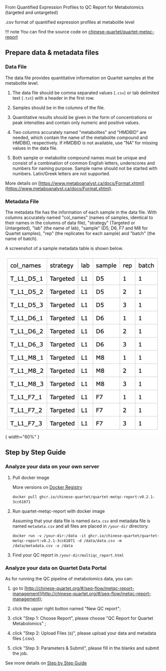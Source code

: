 From Quantified Expression Profiles to QC Report for Metabolomics (targeted and untargeted)

.csv format of quantified expression profiles at metabolite level

!!! note 
    You can find the source code on [chinese-quartet/quartet-metqc-report](https://github.com/chinese-quartet/quartet-metqc-report.git)

## Prepare data & metadata files

### Data File
The data file provides quantitative information on Quartet samples at the metabolite level. 
1. The data file should be comma separated values (`.csv`) or tab delimited text (`.txt`) with a header in the first row.
   
2. Samples should be in the columns of the file. 
   
3. Quantitative results should be given in the form of concentrations or peak intensities and contain only numeric and positive values. 
   
4. Two columns accurately named "metabolites" and "HMDBID" are needed, which contain the name of the metabolite compound and HMDBID, respectively. If HMDBID is not available, use "NA" for missing values in the data file.
   
5. Both sample or metabolite compound names must be unique and consist of a combination of common English letters, underscores and numbers for naming purpose. Sample name should not be started with numbers. Latin/Greek letters are not supported.

More details on [https://www.metaboanalyst.ca/docs/Format.xhtml](https://www.metaboanalyst.ca/docs/Format.xhtml).

### Metadata File
The metadata file has the information of each sample in the data file. 
With columns accurately named "col_names" (names of samples, identical to their names in the columns of data file), "strategy" (Targeted or Untargeted), "lab" (the name of lab), "sample" (D5, D6, F7 and M8 for Quartet samples), "rep" (the replicates for each sample) and "batch" (the name of batch).

A screenshot of a sample metadata table is shown below.

![Metabolomics Sample Data](../../assets/images/metabolomics-sample-data.png){ width="60%" }

## Step by Step Guide

### Analyze your data on your own server

1. Pull docker image 

    More versions on [Docker Registry](https://github.com/chinese-quartet/quartet-metqc-report/pkgs/container/quartet-metqc-report)

    ```
    docker pull ghcr.io/chinese-quartet/quartet-metqc-report:v0.2.1-3cc61071
    ```

2. Run quartet-metqc-report with docker image

    Assuming that your data file is named `data.csv` and metadata file is named `metadata.csv` and all files are placed in `/your-dir` directory.

    ```
    docker run -v /your-dir:/data -it ghcr.io/chinese-quartet/quartet-metqc-report:v0.2.1-3cc61071 -d /data/data.csv -m /data/metadata.csv -o /data
    ```

3. Find your QC report in `/your-dir/multiqc_report.html`


### Analyze your data on Quartet Data Portal

As for running the QC pipeline of metabolomics data, you can:

1) go to [http://chinese-quartet.org/#/seq-flow/metqc-report-management](http://chinese-quartet.org/#/seq-flow/metqc-report-management);

2) click the upper right button named "New QC report";

3) click "Step 1: Choose Report", please choose "QC Report for Quartet Metabolomics" ;

4) click "Step 2: Upload Files (s)", please upload your data and metadata files (.csv). 

5) click "Step 3: Parameters & Submit", please fill in the blanks and submit the job.

See more details on [Step by Step Guide](../../getting_started/step_by_step_guide_metabolite.md)
